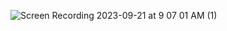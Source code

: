 ![Screen Recording 2023-09-21 at 9 07 01 AM (1)](https://github.com/ryansereno/vue-tensor/assets/81782870/2124ce82-ebfe-473c-8a37-9ec902b4356d)
